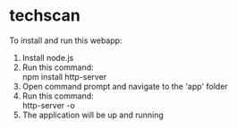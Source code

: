 # techscan

To install and run this webapp:

1. Install node.js
2. Run this command: <br />
	npm install http-server
2. Open command prompt and navigate to the 'app' folder
3. Run this command: <br />
	http-server -o
4. The application will be up and running